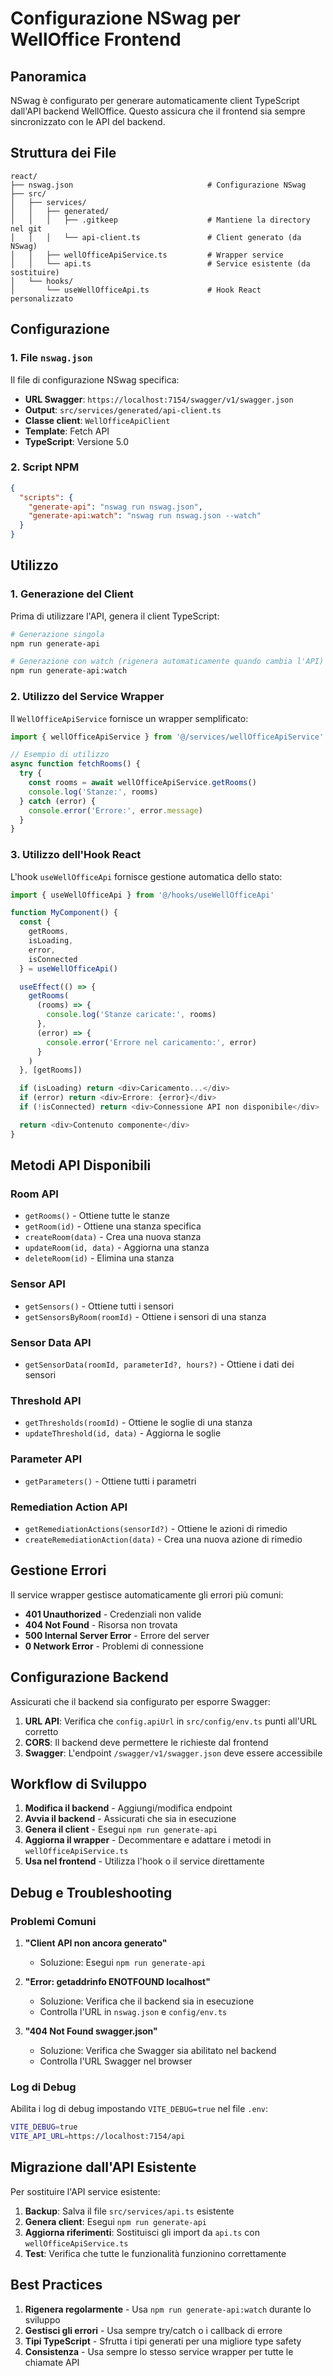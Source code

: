 # Configurazione NSwag per WellOffice Frontend

## Panoramica

NSwag è configurato per generare automaticamente client TypeScript dall'API backend WellOffice. Questo assicura che il frontend sia sempre sincronizzato con le API del backend.

## Struttura dei File

```
react/
├── nswag.json                              # Configurazione NSwag
├── src/
│   ├── services/
│   │   ├── generated/
│   │   │   ├── .gitkeep                    # Mantiene la directory nel git
│   │   │   └── api-client.ts               # Client generato (da NSwag)
│   │   ├── wellOfficeApiService.ts         # Wrapper service
│   │   └── api.ts                          # Service esistente (da sostituire)
│   └── hooks/
│       └── useWellOfficeApi.ts             # Hook React personalizzato
```

## Configurazione

### 1. File `nswag.json`

Il file di configurazione NSwag specifica:
- **URL Swagger**: `https://localhost:7154/swagger/v1/swagger.json`
- **Output**: `src/services/generated/api-client.ts`
- **Classe client**: `WellOfficeApiClient`
- **Template**: Fetch API
- **TypeScript**: Versione 5.0

### 2. Script NPM

```json
{
  "scripts": {
    "generate-api": "nswag run nswag.json",
    "generate-api:watch": "nswag run nswag.json --watch"
  }
}
```

## Utilizzo

### 1. Generazione del Client

Prima di utilizzare l'API, genera il client TypeScript:

```bash
# Generazione singola
npm run generate-api

# Generazione con watch (rigenera automaticamente quando cambia l'API)
npm run generate-api:watch
```

### 2. Utilizzo del Service Wrapper

Il `WellOfficeApiService` fornisce un wrapper semplificato:

```typescript
import { wellOfficeApiService } from '@/services/wellOfficeApiService'

// Esempio di utilizzo
async function fetchRooms() {
  try {
    const rooms = await wellOfficeApiService.getRooms()
    console.log('Stanze:', rooms)
  } catch (error) {
    console.error('Errore:', error.message)
  }
}
```

### 3. Utilizzo dell'Hook React

L'hook `useWellOfficeApi` fornisce gestione automatica dello stato:

```typescript
import { useWellOfficeApi } from '@/hooks/useWellOfficeApi'

function MyComponent() {
  const { 
    getRooms, 
    isLoading, 
    error, 
    isConnected 
  } = useWellOfficeApi()

  useEffect(() => {
    getRooms(
      (rooms) => {
        console.log('Stanze caricate:', rooms)
      },
      (error) => {
        console.error('Errore nel caricamento:', error)
      }
    )
  }, [getRooms])

  if (isLoading) return <div>Caricamento...</div>
  if (error) return <div>Errore: {error}</div>
  if (!isConnected) return <div>Connessione API non disponibile</div>

  return <div>Contenuto componente</div>
}
```

## Metodi API Disponibili

### Room API
- `getRooms()` - Ottiene tutte le stanze
- `getRoom(id)` - Ottiene una stanza specifica
- `createRoom(data)` - Crea una nuova stanza
- `updateRoom(id, data)` - Aggiorna una stanza
- `deleteRoom(id)` - Elimina una stanza

### Sensor API
- `getSensors()` - Ottiene tutti i sensori
- `getSensorsByRoom(roomId)` - Ottiene i sensori di una stanza

### Sensor Data API
- `getSensorData(roomId, parameterId?, hours?)` - Ottiene i dati dei sensori

### Threshold API
- `getThresholds(roomId)` - Ottiene le soglie di una stanza
- `updateThreshold(id, data)` - Aggiorna le soglie

### Parameter API
- `getParameters()` - Ottiene tutti i parametri

### Remediation Action API
- `getRemediationActions(sensorId?)` - Ottiene le azioni di rimedio
- `createRemediationAction(data)` - Crea una nuova azione di rimedio

## Gestione Errori

Il service wrapper gestisce automaticamente gli errori più comuni:

- **401 Unauthorized** - Credenziali non valide
- **404 Not Found** - Risorsa non trovata
- **500 Internal Server Error** - Errore del server
- **0 Network Error** - Problemi di connessione

## Configurazione Backend

Assicurati che il backend sia configurato per esporre Swagger:

1. **URL API**: Verifica che `config.apiUrl` in `src/config/env.ts` punti all'URL corretto
2. **CORS**: Il backend deve permettere le richieste dal frontend
3. **Swagger**: L'endpoint `/swagger/v1/swagger.json` deve essere accessibile

## Workflow di Sviluppo

1. **Modifica il backend** - Aggiungi/modifica endpoint
2. **Avvia il backend** - Assicurati che sia in esecuzione
3. **Genera il client** - Esegui `npm run generate-api`
4. **Aggiorna il wrapper** - Decommentare e adattare i metodi in `wellOfficeApiService.ts`
5. **Usa nel frontend** - Utilizza l'hook o il service direttamente

## Debug e Troubleshooting

### Problemi Comuni

1. **"Client API non ancora generato"**
   - Soluzione: Esegui `npm run generate-api`

2. **"Error: getaddrinfo ENOTFOUND localhost"**
   - Soluzione: Verifica che il backend sia in esecuzione
   - Controlla l'URL in `nswag.json` e `config/env.ts`

3. **"404 Not Found swagger.json"**
   - Soluzione: Verifica che Swagger sia abilitato nel backend
   - Controlla l'URL Swagger nel browser

### Log di Debug

Abilita i log di debug impostando `VITE_DEBUG=true` nel file `.env`:

```bash
VITE_DEBUG=true
VITE_API_URL=https://localhost:7154/api
```

## Migrazione dall'API Esistente

Per sostituire l'API service esistente:

1. **Backup**: Salva il file `src/services/api.ts` esistente
2. **Genera client**: Esegui `npm run generate-api`
3. **Aggiorna riferimenti**: Sostituisci gli import da `api.ts` con `wellOfficeApiService.ts`
4. **Test**: Verifica che tutte le funzionalità funzionino correttamente

## Best Practices

1. **Rigenera regolarmente** - Usa `npm run generate-api:watch` durante lo sviluppo
2. **Gestisci gli errori** - Usa sempre try/catch o i callback di errore
3. **Tipi TypeScript** - Sfrutta i tipi generati per una migliore type safety
4. **Consistenza** - Usa sempre lo stesso service wrapper per tutte le chiamate API 